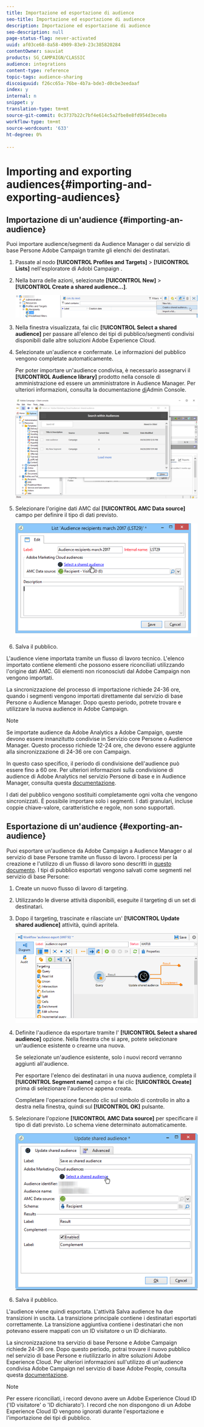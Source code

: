 ```yaml
---
title: Importazione ed esportazione di audience
seo-title: Importazione ed esportazione di audience
description: Importazione ed esportazione di audience
seo-description: null
page-status-flag: never-activated
uuid: af03ce68-8a58-4909-83e9-23c385820284
contentOwner: sauviat
products: SG_CAMPAIGN/CLASSIC
audience: integrations
content-type: reference
topic-tags: audience-sharing
discoiquuid: f26cc65a-76be-4b7a-bde3-d0cbe3eedaaf
index: y
internal: n
snippet: y
translation-type: tm+mt
source-git-commit: 0c3737b22c7bf4e614c5a2fbe8e8fd954d3ece8a
workflow-type: tm+mt
source-wordcount: '633'
ht-degree: 0%

---
```



# Importing and exporting audiences{#importing-and-exporting-audiences}

## Importazione di un&#39;audience {#importing-an-audience}

Puoi importare audience/segmenti da Audience Manager o dal servizio di base Persone  Adobe Campaign tramite gli elenchi dei destinatari.

1. Passate al nodo **[!UICONTROL Profiles and Targets]** > **[!UICONTROL Lists]** nell&#39;esploratore di Adobi Campaign .
1. Nella barra delle azioni, selezionate **[!UICONTROL New]** > **[!UICONTROL Create a shared audience...]**.

   ![](assets/aam_import_audience.png)

1. Nella finestra visualizzata, fai clic **[!UICONTROL Select a shared audience]** per passare all&#39;elenco dei tipi di pubblico/segmenti condivisi disponibili dalle altre soluzioni Adobe Experience Cloud.
1. Selezionate un&#39;audience e confermate. Le informazioni del pubblico vengono completate automaticamente.

   Per poter importare un&#39;audience condivisa, è necessario assegnarvi il **[!UICONTROL Audience library]** prodotto nella console di amministrazione ed essere un amministratore in  Audience Manager. Per ulteriori informazioni, consulta la documentazione [di](https://helpx.adobe.com/enterprise/managing/user-guide.html)Admin Console.

   ![](assets/aam_import_audience_3.png)

1. Selezionare l&#39;origine dati AMC dal **[!UICONTROL AMC Data source]** campo per definire il tipo di dati previsto.

   ![](assets/aam_import_audience_2.png)

1. Salva il pubblico.

L&#39;audience viene importata tramite un flusso di lavoro tecnico. L&#39;elenco importato contiene elementi che possono essere riconciliati utilizzando l&#39;origine dati AMC. Gli elementi non riconosciuti dal Adobe Campaign  non vengono importati.

La sincronizzazione del processo di importazione richiede 24-36 ore, quando i segmenti vengono importati direttamente dal servizio di base Persone o  Audience Manager. Dopo questo periodo, potrete trovare e utilizzare la nuova audience in  Adobe Campaign.

>[!NOTE]
>
>Se importate audience da Adobe  Analytics a  Adobe Campaign, queste devono essere innanzitutto condivise in Servizio core Persone o  Audience Manager. Questo processo richiede 12-24 ore, che devono essere aggiunte alla sincronizzazione di 24-36 ore con Campaign.
>
>In questo caso specifico, il periodo di condivisione dell&#39;audience può essere fino a 60 ore. Per ulteriori informazioni sulla condivisione di audience di Adobe  Analytics nel servizio Persone di base e in Audience Manager, consulta questa [documentazione](https://docs.adobe.com/content/help/en/analytics/components/segmentation/segmentation-workflow/seg-publish.html).

I dati del pubblico vengono sostituiti completamente ogni volta che vengono sincronizzati. È possibile importare solo i segmenti. I dati granulari, incluse coppie chiave-valore, caratteristiche e regole, non sono supportati.

## Esportazione di un&#39;audience {#exporting-an-audience}

Puoi esportare un&#39;audience da  Adobe Campaign a Audience Manager o al servizio di base Persone tramite un flusso di lavoro. I processi per la creazione e l&#39;utilizzo di un flusso di lavoro sono descritti in [questo documento](../../workflow/using/building-a-workflow.md). I tipi di pubblico esportati vengono salvati come segmenti nel servizio di base Persone:

1. Create un nuovo flusso di lavoro di targeting.
1. Utilizzando le diverse attività disponibili, eseguite il targeting di un set di destinatari.
1. Dopo il targeting, trascinate e rilasciate un&#39; **[!UICONTROL Update shared audience]** attività, quindi apritela.

   ![](assets/aam_export_example.png)

1. Definite l&#39;audience da esportare tramite l&#39; **[!UICONTROL Select a shared audience]** opzione. Nella finestra che si apre, potete selezionare un&#39;audience esistente o crearne una nuova.

   Se selezionate un&#39;audience esistente, solo i nuovi record verranno aggiunti all&#39;audience.

   Per esportare l&#39;elenco dei destinatari in una nuova audience, completa il **[!UICONTROL Segment name]** campo e fai clic **[!UICONTROL Create]** prima di selezionare l&#39;audience appena creata.

   Completare l&#39;operazione facendo clic sul simbolo di controllo in alto a destra nella finestra, quindi sul **[!UICONTROL OK]** pulsante.

1. Selezionare l&#39;opzione **[!UICONTROL AMC Data source]** per specificare il tipo di dati previsto. Lo schema viene determinato automaticamente.

   ![](assets/aam_export_audience_activity.png)

1. Salva il pubblico.

L&#39;audience viene quindi esportata. L&#39;attività Salva audience ha due transizioni in uscita. La transizione principale contiene i destinatari esportati correttamente. La transizione aggiuntiva contiene i destinatari che non potevano essere mappati con un ID visitatore o un ID dichiarato.

La sincronizzazione tra  servizio di base Persone e Adobe Campaign richiede 24-36 ore. Dopo questo periodo, potrai trovare il nuovo pubblico nel servizio di base Persone e riutilizzarlo in altre soluzioni Adobe Experience Cloud. Per ulteriori informazioni sull&#39;utilizzo di un&#39;audience condivisa  Adobe Campaign nel servizio di base Adobe People, consulta questa [documentazione](https://docs.adobe.com/content/help/en/core-services/interface/audiences/t-audience-create.html).

>[!NOTE]
>
>Per essere riconciliati, i record devono avere un Adobe Experience Cloud ID (&#39;ID visitatore&#39; o &#39;ID dichiarato&#39;). I record che non dispongono di un Adobe Experience Cloud ID vengono ignorati durante l&#39;esportazione e l&#39;importazione dei tipi di pubblico.

